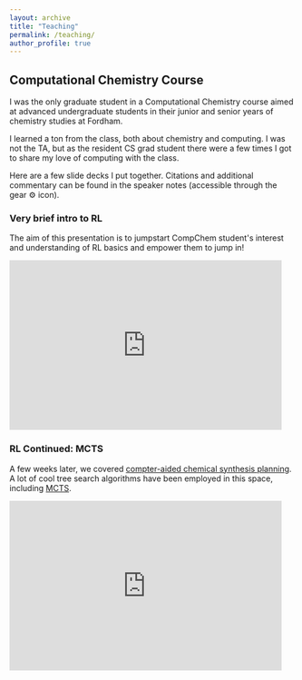 ```yaml
---
layout: archive
title: "Teaching"
permalink: /teaching/
author_profile: true
---
```


## Computational Chemistry Course

I was the only graduate student in a Computational Chemistry course aimed at advanced undergraduate students
in their junior and senior years of chemistry studies at Fordham. 

I learned a ton from the class, both about chemistry and computing. 
I was not the TA, but as the resident CS grad student there were a few times I got to share my love of computing with the class. 

Here are a few slide decks I put together. Citations and additional commentary can be found in the speaker notes (accessible through the gear ⚙️ icon).

### Very brief intro to RL 

The aim of this presentation is to jumpstart CompChem student's interest and understanding of RL basics and empower them to jump in!

<iframe src="https://docs.google.com/presentation/d/e/2PACX-1vR0t-w8uzF5B7hFYTgC7CJNdpE0aVMroJRFc2mmnE7xzOPLFavURqZz5AzpQiz_BJ--cPsDQjnDaZUx/embed?start=false&loop=false&delayms=3000" frameborder="0" width="480" height="299" allowfullscreen="true" mozallowfullscreen="true" webkitallowfullscreen="true"></iframe>

### RL Continued: MCTS

A few weeks later, we covered [compter-aided chemical synthesis planning](https://onlinelibrary.wiley.com/doi/abs/10.1002/anie.201506101). 
A lot of cool tree search algorithms have been employed in this space, including [MCTS](https://www.nature.com/articles/nature25978).

<iframe src="https://docs.google.com/presentation/d/e/2PACX-1vT4oc1eCDbDW1coOEXfGrhJhz48mH3L5Wu9CWjyaEx-8ZI0XFiSceDUmhx8Nz317ussToa5yGq_-1f3/embed?start=false&loop=false&delayms=3000" frameborder="0" width="480" height="299" allowfullscreen="true" mozallowfullscreen="true" webkitallowfullscreen="true"></iframe>

